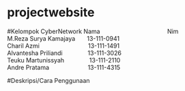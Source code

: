 # projectwebsite

#Kelompok CyberNetwork
Nama&nbsp;&nbsp; &nbsp;&nbsp; &nbsp; &nbsp; &nbsp;&nbsp; &nbsp; &nbsp; &nbsp; &nbsp; &nbsp; &nbsp; &nbsp; &nbsp; &nbsp; &nbsp; &nbsp; &nbsp; &nbsp; &nbsp;Nim </br>
M.Reza Surya Kamajaya &nbsp; &nbsp; &nbsp; 13-111-0941</br>
Charil Azmi &nbsp; &nbsp; &nbsp; &nbsp; &nbsp; &nbsp; &nbsp;&nbsp;&nbsp;&nbsp;&nbsp;&nbsp;&nbsp;&nbsp;&nbsp;&nbsp;&nbsp;&nbsp;&nbsp;&nbsp;&nbsp; 13-111-1491</br>
Alvantesha Priliandi  &nbsp;&nbsp;&nbsp;&nbsp;&nbsp;&nbsp;&nbsp;&nbsp;&nbsp;&nbsp;&nbsp;&nbsp;&nbsp;&nbsp;13-111-3026</br>
Teuku Martunissyah    &nbsp;&nbsp;&nbsp;&nbsp;&nbsp;&nbsp;&nbsp;&nbsp;&nbsp;&nbsp;&nbsp;&nbsp;&nbsp;&nbsp;13-111-2110</br>
Andre Pratama         &nbsp;&nbsp;&nbsp;&nbsp;&nbsp;&nbsp;&nbsp;&nbsp;&nbsp;&nbsp;&nbsp;&nbsp;&nbsp;&nbsp;&nbsp;&nbsp;&nbsp;&nbsp;&nbsp;&nbsp;&nbsp;&nbsp;13-111-4315</br>

#Deskripsi/Cara Penggunaan
